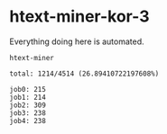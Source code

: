 # htext-miner-kor-3

Everything doing here is automated.

```
htext-miner

total: 1214/4514 (26.89410722197608%)

job0: 215
job1: 214
job2: 309
job3: 238
job4: 238
```